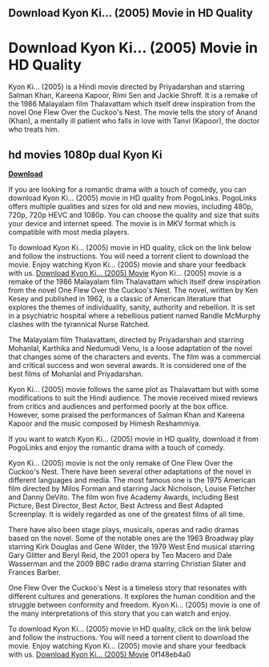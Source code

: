 ## Download Kyon Ki... (2005) Movie in HD Quality

  
# Download Kyon Ki... (2005) Movie in HD Quality
 
Kyon Ki... (2005) is a Hindi movie directed by Priyadarshan and starring Salman Khan, Kareena Kapoor, Rimi Sen and Jackie Shroff. It is a remake of the 1986 Malayalam film Thalavattam which itself drew inspiration from the novel One Flew Over the Cuckoo's Nest. The movie tells the story of Anand (Khan), a mentally ill patient who falls in love with Tanvi (Kapoor), the doctor who treats him.
 
## hd movies 1080p dual Kyon Ki


[**Download**](https://www.google.com/url?q=https%3A%2F%2Fssurll.com%2F2tK6MB&sa=D&sntz=1&usg=AOvVaw17ODaBtS8O3I1xlf21JMRn)

 
If you are looking for a romantic drama with a touch of comedy, you can download Kyon Ki... (2005) movie in HD quality from PogoLinks. PogoLinks offers multiple qualities and sizes for old and new movies, including 480p, 720p, 720p HEVC and 1080p. You can choose the quality and size that suits your device and internet speed. The movie is in MKV format which is compatible with most media players.
 
To download Kyon Ki... (2005) movie in HD quality, click on the link below and follow the instructions. You will need a torrent client to download the movie. Enjoy watching Kyon Ki... (2005) movie and share your feedback with us.
 [Download Kyon Ki... (2005) Movie](https://pogolinks.autos/movies/kyon-ki-2005/)
Kyon Ki... (2005) movie is a remake of the 1986 Malayalam film Thalavattam which itself drew inspiration from the novel One Flew Over the Cuckoo's Nest. The novel, written by Ken Kesey and published in 1962, is a classic of American literature that explores the themes of individuality, sanity, authority and rebellion. It is set in a psychiatric hospital where a rebellious patient named Randle McMurphy clashes with the tyrannical Nurse Ratched.
 
The Malayalam film Thalavattam, directed by Priyadarshan and starring Mohanlal, Karthika and Nedumudi Venu, is a loose adaptation of the novel that changes some of the characters and events. The film was a commercial and critical success and won several awards. It is considered one of the best films of Mohanlal and Priyadarshan.
 
Kyon Ki... (2005) movie follows the same plot as Thalavattam but with some modifications to suit the Hindi audience. The movie received mixed reviews from critics and audiences and performed poorly at the box office. However, some praised the performances of Salman Khan and Kareena Kapoor and the music composed by Himesh Reshammiya.
 
If you want to watch Kyon Ki... (2005) movie in HD quality, download it from PogoLinks and enjoy the romantic drama with a touch of comedy.

Kyon Ki... (2005) movie is not the only remake of One Flew Over the Cuckoo's Nest. There have been several other adaptations of the novel in different languages and media. The most famous one is the 1975 American film directed by Milos Forman and starring Jack Nicholson, Louise Fletcher and Danny DeVito. The film won five Academy Awards, including Best Picture, Best Director, Best Actor, Best Actress and Best Adapted Screenplay. It is widely regarded as one of the greatest films of all time.
 
There have also been stage plays, musicals, operas and radio dramas based on the novel. Some of the notable ones are the 1963 Broadway play starring Kirk Douglas and Gene Wilder, the 1979 West End musical starring Gary Glitter and Beryl Reid, the 2001 opera by Teo Macero and Dale Wasserman and the 2009 BBC radio drama starring Christian Slater and Frances Barber.
 
One Flew Over the Cuckoo's Nest is a timeless story that resonates with different cultures and generations. It explores the human condition and the struggle between conformity and freedom. Kyon Ki... (2005) movie is one of the many interpretations of this story that you can watch and enjoy.
 
To download Kyon Ki... (2005) movie in HD quality, click on the link below and follow the instructions. You will need a torrent client to download the movie. Enjoy watching Kyon Ki... (2005) movie and share your feedback with us.
 [Download Kyon Ki... (2005) Movie](https://pogolinks.autos/movies/kyon-ki-2005/) 0f148eb4a0
